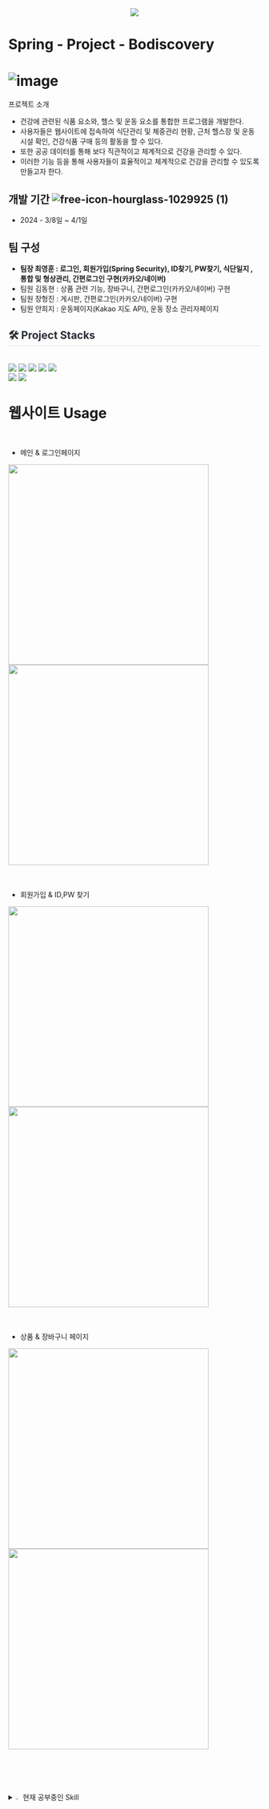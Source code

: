 <div align= "center">
    <img src="https://capsule-render.vercel.app/api?type=waving&color=auto&height=180&text=Bodiscovery&animation=fadeIn&fontColor=000000&fontSize=60" />
    </div>

<h1> Spring - Project - Bodiscovery </h1>

    
# ![image](https://github.com/kimns2247/Bodiscovery/assets/64635483/8a55155b-8163-4d97-a7d7-0e7894ca5672)
프로젝트 소개
- 건강에 관련된 식품 요소와, 헬스 및 운동 요소를 통합한 프로그램을 개발한다.
- 사용자들은 웹사이트에 접속하여 식단관리 및 체중관리 현황, 근처 헬스장 및 운동 시설 확인, 건강식품 구매 등의 활동을 할 수 있다.
- 또한 공공 데이터를 통해 보다 직관적이고 체계적으로 건강을 관리할 수 있다.
- 이러한 기능 등을 통해 사용자들이 효율적이고 체계적으로 건강을 관리할 수 있도록 만들고자 한다.



## 개발 기간 ![free-icon-hourglass-1029925 (1)](https://github.com/kimns2247/Matdori/assets/64635483/8f28b960-034b-47ab-8df9-bc566fc927f1)
- 2024 - 3/8일 ~ 4/1일

## 팀 구성
- <B>팀장 최영훈 :  로그인, 회원가입(Spring Security), ID찾기, PW찾기, 식단일지 , 통합 및 형상관리, 간편로그인 구현(카카오/네이버)</B>
- 팀원 김동현 : 상품 관련 기능, 장바구니, 간편로그인(카카오/네이버) 구현
- 팀원 장형진 : 게시판, 간편로그인(카카오/네이버) 구현
- 팀원 안희지 : 운동페이지(Kakao 지도 API), 운동 장소 관리자페이지


<h2 style="border-bottom: 1px solid #d8dee4; color: #282d33;"> 
    🛠️ Project Stacks </h2> <br> 
    <div style="margin: ; text-align: left;" "text-align: left;"> <img src="https://img.shields.io/badge/Apache Tomcat-F8DC75?style=for-the-badge&logo=Apache Tomcat&logoColor=white">
          <img src="https://img.shields.io/badge/Java-007396?style=for-the-badge&logo=Java&logoColor=white">
          <img src="https://img.shields.io/badge/Javascript-F7DF1E?style=for-the-badge&logo=Javascript&logoColor=white">
          <img src="https://img.shields.io/badge/jQuery-0769AD?style=for-the-badge&logo=jQuery&logoColor=white">
          <img src="https://img.shields.io/badge/Oracle-F80000?style=for-the-badge&logo=Oracle&logoColor=white">
          <br/><img src="https://img.shields.io/badge/Spring-6DB33F?style=for-the-badge&logo=Spring&logoColor=white">
            <img src="https://img.shields.io/badge/Mybatis-6DB33F?style=for-the-badge&logo=MYbatis&logoColor=black">
          </div>
    </div>


# 웹사이트 Usage
<br>

- 메인 & 로그인페이지<br>
<div>   
<img src="https://github.com/kimns2247/Bodiscovery/assets/64635483/1a1570a4-7ea0-408d-bea5-d9149356bd10.jpg" width="400" & height="400"></img>   
<img src="https://github.com/kimns2247/Bodiscovery/assets/64635483/cf75d4a5-4fea-4c81-8c02-936aaaceb602.jpg" width="400" & height="400"></img> 
</div>
<br><br>

- 회원가입 & ID,PW 찾기 <br>
<div>
<img src="https://github.com/kimns2247/Bodiscovery/assets/64635483/feb4b084-babd-479f-97e2-8f6a9d963e6f.jpg" width="400" & height="400"></img>
<img src="https://github.com/kimns2247/Bodiscovery/assets/64635483/05732d4b-bea6-42fd-8959-09145ed9e3e6.jpg" width="400" & height="400"></img> 
</div>
<br><br>

- 상품 & 장바구니 페이지 <br>
<div>
<img src="https://github.com/kimns2247/Bodiscovery/assets/64635483/e47e24bf-a114-4351-93e7-c89d29316d44.jpg" width="400" & height="400"></img>
<img src="https://github.com/kimns2247/Bodiscovery/assets/64635483/79005378-f9fa-4eb3-8c93-5dae43c597fc.jpg" width="400" & height="400"></img>
</div>
<br><br><br><br><br>




<details>
<summary>
  <img src="https://raw.githubusercontent.com/Tarikul-Islam-Anik/Animated-Fluent-Emojis/master/Emojis/Hand%20gestures/Eyes.png" alt="Eyes" width="2%" /> 현재 공부중인 Skill
</summary>
   <br>
  <img src="https://img.shields.io/badge/GitHub-181717?style=flat-square&logo=GitHub&logoColor=white"/>
  <img src="https://img.shields.io/badge/java-007396?style=flat-square&logo=java&logoColor=white"/>
  <img src="https://img.shields.io/badge/JavaScript-F7DF1E?style=flat-square&logo=javascript&logoColor=black"/>
  <img src="https://img.shields.io/badge/jQuery-0769AD?style=flat-square&logo=jQuery&logoColor=white"/>
  <img src="https://img.shields.io/badge/JSON-000000?style=flat-square&logo=json&logoColor=white"/>
  <img src="https://img.shields.io/badge/MariaDB-003545?style=flat-square&logo=mariaDB&logoColor=white"/>
  <img src="https://img.shields.io/badge/Springboot-6DB33F?style=flat-square&logo=Springboot&logoColor=white"/>
   <img src="https://img.shields.io/badge/JPA-6DB33F?style=flat-square&logo=JPA&logoColor=white"/>

</details>
<br><br>







  

    




































